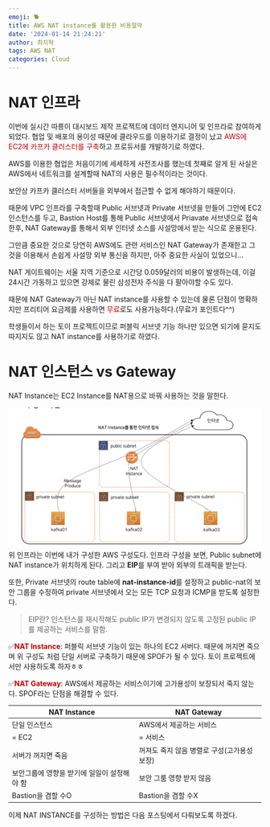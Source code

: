 ```yaml
---
emoji: 🐕
title: AWS NAT instance를 활용한 비용절약
date: '2024-01-14 21:24:21'
author: 최지혁
tags: AWS NAT
categories: Cloud
---
```

# NAT 인프라
이번에 실시간 따릉이 대시보드 제작 프로젝트에 데이터 엔지니어 및 인프라로 참여하게 되었다. 
협업 및 배포의 용이성 때문에 클라우드를 이용하기로 결정이 났고 <font color="#c00000">AWS에 EC2에 카프카 클러스터를 구축</font>하고 프로듀서를 개발하기로 하였다.


AWS를 이용한 협업은 처음이기에 세세하게 사전조사를 했는데 첫째로 알게 된 사실은 AWS에서 네트워크를 설계할때 NAT의 사용은 필수적이라는 것이다. 


보안상 카프카 클러스터 서버들을 외부에서 접근할 수 없게 해야하기 때문이다.


때문에 VPC 인프라를 구축할때 Public 서브넷과 Private 서브넷을 만들어 그안에 EC2 인스턴스를 두고, Bastion Host를 통해 Public 서브넷에서 Priavate 서브넷으로 접속한후, NAT Gateway를 통해서 외부 인터넷 소스를 사설망에서 받는 식으로 운용된다.


그만큼 중요한 것으로 당연히 AWS에도 관련 서비스인 NAT Gateway가 존재한고 그것을 이용해서 손쉽게 사설망 외부 통신을 하지만, 아주 중요한 사실이 있었으니...


NAT 게이트웨이는 서울 지역 기준으로 시간당 0.059달러의 비용이 발생하는데, 이걸 24시간 가동하고 있으면 강제로 물린 삼성전자 주식을 다 팔아야할 수도 있다.


때문에 NAT Gateway가 아닌 NAT instance를 사용할 수 있는데 물론 단점이 명확하지만 프리티어 요금제를 사용하면 <font color="#c00000">무료</font>로도 사용가능하다.(무료가 포인트다^^)


학생들이서 하는 토이 프로젝트이므로 퍼블릭 서브넷 기능 하나만 있으면 되기에 묻지도 따지지도 않고 NAT instance를 사용하기로 하였다.


# NAT 인스턴스 vs Gateway
NAT Instance는 EC2 Instance를 NAT용으로 바꿔 사용하는 것을 말한다.

![사진](./AWS-VPC.png)
위 인프라는 이번에 내가 구성한 AWS 구성도다.
인프라 구성을 보면, Public subnet에 NAT instance가 위치하게 된다. 그리고 **EIP**를 부여 받아 외부의 트래픽을 받는다.


또한, Private 서브넷의 route table에 **nat-instance-id**를 설정하고 public-nat의 보안 그룹을 수정하여 private 서브넷에서 오는 모든 TCP 요청과 ICMP을 받도록 설정한다.

> EIP란?
> 인스턴스를 재시작해도 public IP가 변경되지 않도록 고정된 public IP를 제공하는 서비스를 말함.


✅<font color="#c00000">**NAT Instance**</font>: 퍼블릭 서브넷 기능이 있는 하나의 EC2 서버다. 때문에 꺼지면 죽으며 위 구성도 처럼 단일 서버로 구축하기 때문에 SPOF가 될 수 있다. 토이 프로젝트에서만 사용하도록 하자ㅎㅎ

✅<font color="#c00000">**NAT Gateway**</font>: AWS에서 제공하는 서비스이기에 고가용성이 보장되서 죽지 않는다. SPOF라는 단점을 해결할 수 있다.


| **NAT Instance**         | **NAT Gateway**           |
| ------------------------ | ------------------------- |
| 단일 인스턴스                  | AWS에서 제공하는 서비스            |
| = EC2                    | = 서비스                     |
| 서버가 꺼지면 죽음               | 꺼져도 죽지 않음 병렬로 구성(고가용성 보장) |
| 보안그룹에 영향을 받기에 일일이 설정해야 함 | 보안 그룸 영향 받지 않음            |
| Bastion을 겸할 수O           | Bastion을 겸할 수X            |


이제 NAT INSTANCE를 구성하는 방법은 다음 포스팅에서 다뤄보도록 하겠다.
